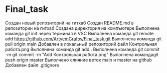 # Final_task
Создан новый репозиторий на гитхаб
Создан README.md в репозитории на гитхаб
Создана директория на компъютере
Выполнена команда git init через терминал в VSC
Выполнена команда git remote add https://github.com/ArtyemGrafov/Final_task.git
Выполнена команда git pull origin main
Добавлен в локальный репозиторий файл Контрольная работа.png
Выполнена команда git add .
Выполнена команда git commit -m git commit -m "Add Контрольная работа.png"
Выполнена командаgit push origin master
Выполнено слияние веток main и master на github
Добавлен файл .gitignore